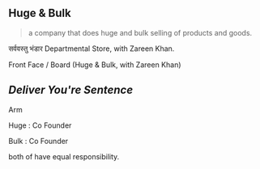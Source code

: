 ## Huge & Bulk
> a company that does huge and bulk selling of products and goods.

सर्ववस्तु भंडार
Departmental Store, with Zareen Khan.

Front Face / Board
(Huge & Bulk, with Zareen Khan)

*Deliver You're Sentence*
-------------------------

Arm

Huge : Co Founder 

Bulk : Co Founder 

both of have equal responsibility.
